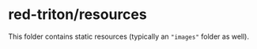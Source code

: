 # red-triton/resources

This folder contains static resources (typically an `"images"` folder as well).
